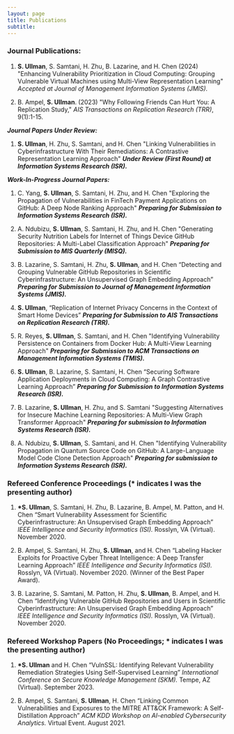 ```yaml
---
layout: page
title: Publications
subtitle:
---
```


### Journal Publications:
1. __S. Ullman__, S. Samtani, H. Zhu, B. Lazarine, and H. Chen (2024) "Enhancing Vulnerability Prioritization in Cloud Computing: Grouping Vulnerable Virtual Machines using Multi-View Representation Learning" _Accepted at Journal of Management Information Systems (JMIS)._

1. B. Ampel, __S. Ullman__. (2023) "Why Following Friends Can Hurt You: A Replication Study," _AIS Transactions on Replication Research (TRR)_, 9(1):1-15.

*__Journal Papers Under Review:__*
1. __S. Ullman__, H. Zhu, S. Samtani, and H. Chen "Linking Vulnerabilities in Cyberinfrastructure With Their Remediations: A Contrastive Representation Learning Approach" *__Under Review (First Round) at Information Systems Research (ISR).__*

*__Work-In-Progress Journal Papers:__*
1. C. Yang, __S. Ullman__, S. Samtani, H. Zhu, and H. Chen "Exploring the Propagation of Vulnerabilities in FinTech Payment Applications on GitHub: A Deep Node Ranking Approach" *__Preparing for Submission to Information Systems Research (ISR).__*

1. A. Ndubizu, __S. Ullman__, S. Samtani, H. Zhu, and H. Chen "Generating Security Nutrition Labels for Internet of Things Device GitHub Repositories: A Multi-Label Classification Approach" *__Preparing for Submission to MIS Quarterly (MISQ).__*

1. B. Lazarine, S. Samtani, H. Zhu, __S. Ullman__, and H. Chen “Detecting and Grouping Vulnerable GitHub Repositories in Scientific Cyberinfrastructure: An Unsupervised Graph Embedding Approach” *__Preparing for Submission to Journal of Management Information Systems (JMIS).__*

1. __S. Ullman__, “Replication of Internet Privacy Concerns in the Context of Smart Home Devices” *__Preparing for Submission to AIS Transactions on Replication Research (TRR).__*

1. R. Reyes, __S. Ullman__, S. Samtani, and H. Chen "Identifying Vulnerability Persistence on Containers from Docker Hub: A Multi-View Learning Approach" *__Preparing for Submission to ACM Transactions on Management Information Systems (TMIS).__*

1. __S. Ullman__, B. Lazarine, S. Samtani, H. Chen “Securing Software Application Deployments in Cloud Computing: A Graph Contrastive Learning Approach” *__Preparing for Submission to Information Systems Research (ISR).__*

1. B. Lazarine, __S. Ullman__, H. Zhu, and S. Samtani "Suggesting Alternatives for Insecure Machine Learning Repositories: A Multi-View Graph Transformer Approach" *__Preparing for submission to Information Systems Research (ISR).__*

1. A. Ndubizu, __S. Ullman__, S. Samtani, and H. Chen "Identifying Vulnerability Propagation in Quantum Source Code on GitHub: A Large-Language Model Code Clone Detection Approach" *__Preparing for submission to Information Systems Research (ISR).__*
### Refereed Conference Proceedings (* indicates I was the presenting author)
1. __*S. Ullman__, S. Samtani, H. Zhu, B. Lazarine, B. Ampel, M. Patton, and H. Chen “Smart Vulnerability Assessment for Scientific Cyberinfrastructure: An Unsupervised Graph Embedding Approach” _IEEE Intelligence and Security Informatics (ISI)._ Rosslyn, VA (Virtual). November 2020.

1. B. Ampel, S. Samtani, H. Zhu, __S. Ullman__, and H. Chen “Labeling Hacker Exploits for Proactive Cyber Threat Intelligence: A Deep Transfer Learning Approach” _IEEE Intelligence and Security Informatics (ISI)._ Rosslyn, VA (Virtual). November 2020. (Winner of the Best Paper Award).

1. B. Lazarine, S. Samtani, M. Patton, H. Zhu, __S. Ullman__, B. Ampel, and H. Chen “Identifying Vulnerable GitHub Repositories and Users in Scientific Cyberinfrastructure: An Unsupervised Graph Embedding Approach” _IEEE Intelligence and Security Informatics (ISI)._ Rosslyn, VA (Virtual). November 2020.

### Refereed Workshop Papers (No Proceedings; * indicates I was the presenting author)
1. __*S. Ullman__ and H. Chen “VulnSSL: Identifying Relevant Vulnerability Remediation Strategies Using Self-Supervised Learning” _International Conference on Secure Knowledge Management (SKM)._ Tempe, AZ (Virtual). September 2023.

2. B. Ampel, S. Samtani, __S. Ullman__, H. Chen “Linking Common Vulnerabilities and Exposures to the MITRE ATT&CK Framework: A Self-Distillation Approach” _ACM KDD Workshop on AI-enabled Cybersecurity Analytics._ Virtual Event. August 2021.

<!-- My name is Inigo Montoya. I have the following qualities:

- I rock a great mustache
- I'm extremely loyal to my family

What else do you need? -->

<!-- ### My story -->

<!-- To be honest, I'm having some trouble remembering right now, so why don't you just watch [my movie](https://en.wikipedia.org/wiki/The_Princess_Bride_%28film%29) and it will answer **all** your questions. -->
